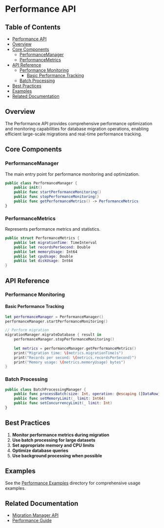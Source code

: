 # Performance API

<!-- TOC START -->
## Table of Contents
- [Performance API](#performance-api)
- [Overview](#overview)
- [Core Components](#core-components)
  - [PerformanceManager](#performancemanager)
  - [PerformanceMetrics](#performancemetrics)
- [API Reference](#api-reference)
  - [Performance Monitoring](#performance-monitoring)
    - [Basic Performance Tracking](#basic-performance-tracking)
  - [Batch Processing](#batch-processing)
- [Best Practices](#best-practices)
- [Examples](#examples)
- [Related Documentation](#related-documentation)
<!-- TOC END -->


## Overview

The Performance API provides comprehensive performance optimization and monitoring capabilities for database migration operations, enabling efficient large-scale migrations and real-time performance tracking.

## Core Components

### PerformanceManager

The main entry point for performance monitoring and optimization.

```swift
public class PerformanceManager {
    public init()
    public func startPerformanceMonitoring()
    public func stopPerformanceMonitoring()
    public func getPerformanceMetrics() -> PerformanceMetrics
}
```

### PerformanceMetrics

Represents performance metrics and statistics.

```swift
public struct PerformanceMetrics {
    public let migrationTime: TimeInterval
    public let recordsPerSecond: Double
    public let memoryUsage: Int64
    public let cpuUsage: Double
    public let diskUsage: Int64
}
```

## API Reference

### Performance Monitoring

#### Basic Performance Tracking

```swift
let performanceManager = PerformanceManager()
performanceManager.startPerformanceMonitoring()

// Perform migration
migrationManager.migrateDatabase { result in
    performanceManager.stopPerformanceMonitoring()
    
    let metrics = performanceManager.getPerformanceMetrics()
    print("Migration time: \(metrics.migrationTime)s")
    print("Records per second: \(metrics.recordsPerSecond)")
    print("Memory usage: \(metrics.memoryUsage) bytes")
}
```

### Batch Processing

```swift
public class BatchProcessingManager {
    public func processBatch(size: Int, operation: @escaping ([DataRow]) -> Void)
    public func setMemoryLimit(_ limit: Int64)
    public func setConcurrencyLimit(_ limit: Int)
}
```

## Best Practices

1. **Monitor performance metrics during migration**
2. **Use batch processing for large datasets**
3. **Set appropriate memory and CPU limits**
4. **Optimize database queries**
5. **Use background processing when possible**

## Examples

See the [Performance Examples](../Examples/PerformanceExamples/) directory for comprehensive usage examples.

## Related Documentation

- [Migration Manager API](MigrationManagerAPI.md)
- [Performance Guide](PerformanceGuide.md)
